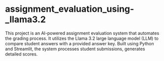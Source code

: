 # assignment_evaluation_using-_llama3.2
This project is an AI-powered assignment evaluation system that automates the grading process. It utilizes the Llama 3.2 large language model (LLM) to compare student answers with a provided answer key. Built using Python and Streamlit, the system processes student submissions, generates detailed scores.
